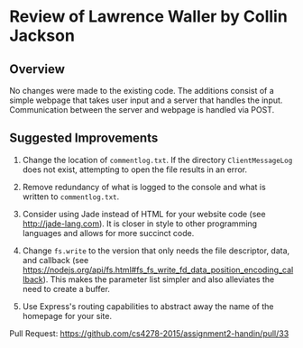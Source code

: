 # Review of Lawrence Waller by Collin Jackson

## Overview

No changes were made to the existing code. The additions consist of a simple webpage that takes user input and a server that handles the input. Communication between the server and webpage is handled via POST.

## Suggested Improvements

1. Change the location of `commentlog.txt`. If the directory `ClientMessageLog` does not exist, attempting to open the file results in an error.

2. Remove redundancy of what is logged to the console and what is written to `commentlog.txt`.

3. Consider using Jade instead of HTML for your website code (see http://jade-lang.com). It is closer in style to other programming languages and allows for more succinct code.

4. Change `fs.write` to the version that only needs the file descriptor, data, and callback (see https://nodejs.org/api/fs.html#fs_fs_write_fd_data_position_encoding_callback). This makes the parameter list simpler and also alleviates the need to create a buffer.

5. Use Express's routing capabilities to abstract away the name of the homepage for your site.

Pull Request:
https://github.com/cs4278-2015/assignment2-handin/pull/33

